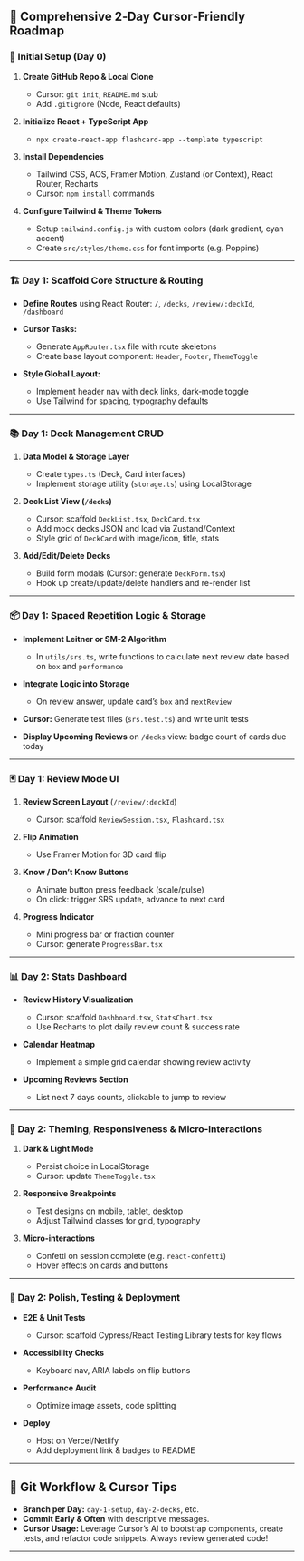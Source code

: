 ## 🚀 Comprehensive 2‑Day Cursor‑Friendly Roadmap

### 📂 Initial Setup (Day 0)

1. **Create GitHub Repo & Local Clone**

   * Cursor: `git init`, `README.md` stub
   * Add `.gitignore` (Node, React defaults)
2. **Initialize React + TypeScript App**

   * `npx create-react-app flashcard-app --template typescript`
3. **Install Dependencies**

   * Tailwind CSS, AOS, Framer Motion, Zustand (or Context), React Router, Recharts
   * Cursor: `npm install` commands
4. **Configure Tailwind & Theme Tokens**

   * Setup `tailwind.config.js` with custom colors (dark gradient, cyan accent)
   * Create `src/styles/theme.css` for font imports (e.g. Poppins)

---

### 🏗️ Day 1: Scaffold Core Structure & Routing

* **Define Routes** using React Router: `/`, `/decks`, `/review/:deckId`, `/dashboard`
* **Cursor Tasks:**

  * Generate `AppRouter.tsx` file with route skeletons
  * Create base layout component: `Header`, `Footer`, `ThemeToggle`
* **Style Global Layout:**

  * Implement header nav with deck links, dark‑mode toggle
  * Use Tailwind for spacing, typography defaults

---

### 📚 Day 1: Deck Management CRUD

1. **Data Model & Storage Layer**

   * Create `types.ts` (Deck, Card interfaces)
   * Implement storage utility (`storage.ts`) using LocalStorage
2. **Deck List View (`/decks`)**

   * Cursor: scaffold `DeckList.tsx`, `DeckCard.tsx`
   * Add mock decks JSON and load via Zustand/Context
   * Style grid of `DeckCard` with image/icon, title, stats
3. **Add/Edit/Delete Decks**

   * Build form modals (Cursor: generate `DeckForm.tsx`)
   * Hook up create/update/delete handlers and re-render list

---

### 📦 Day 1: Spaced Repetition Logic & Storage

* **Implement Leitner or SM‑2 Algorithm**

  * In `utils/srs.ts`, write functions to calculate next review date based on `box` and `performance`
* **Integrate Logic into Storage**

  * On review answer, update card’s `box` and `nextReview`
* **Cursor:** Generate test files (`srs.test.ts`) and write unit tests
* **Display Upcoming Reviews** on `/decks` view: badge count of cards due today

---

### 🃏 Day 1: Review Mode UI

1. **Review Screen Layout** (`/review/:deckId`)

   * Cursor: scaffold `ReviewSession.tsx`, `Flashcard.tsx`
2. **Flip Animation**

   * Use Framer Motion for 3D card flip
3. **Know / Don’t Know Buttons**

   * Animate button press feedback (scale/pulse)
   * On click: trigger SRS update, advance to next card
4. **Progress Indicator**

   * Mini progress bar or fraction counter
   * Cursor: generate `ProgressBar.tsx`

---

### 📊 Day 2: Stats Dashboard

* **Review History Visualization**

  * Cursor: scaffold `Dashboard.tsx`, `StatsChart.tsx`
  * Use Recharts to plot daily review count & success rate
* **Calendar Heatmap**

  * Implement a simple grid calendar showing review activity
* **Upcoming Reviews Section**

  * List next 7 days counts, clickable to jump to review

---

### 🎨 Day 2: Theming, Responsiveness & Micro‑Interactions

1. **Dark & Light Mode**

   * Persist choice in LocalStorage
   * Cursor: update `ThemeToggle.tsx`
2. **Responsive Breakpoints**

   * Test designs on mobile, tablet, desktop
   * Adjust Tailwind classes for grid, typography
3. **Micro‑interactions**

   * Confetti on session complete (e.g. `react-confetti`)
   * Hover effects on cards and buttons

---

### 🚀 Day 2: Polish, Testing & Deployment

* **E2E & Unit Tests**

  * Cursor: scaffold Cypress/React Testing Library tests for key flows
* **Accessibility Checks**

  * Keyboard nav, ARIA labels on flip buttons
* **Performance Audit**

  * Optimize image assets, code splitting
* **Deploy**

  * Host on Vercel/Netlify
  * Add deployment link & badges to README

---

## 💾 Git Workflow & Cursor Tips

* **Branch per Day:** `day-1-setup`, `day-2-decks`, etc.
* **Commit Early & Often** with descriptive messages.
* **Cursor Usage:** Leverage Cursor’s AI to bootstrap components, create tests, and refactor code snippets. Always review generated code!

---

